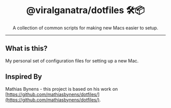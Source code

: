 <div align="center">
<h1>@viralganatra/dotfiles 🛠📦</h1>

<p>A collection of common scripts for making new Macs easier to setup.</p>
</div>

<hr />

## What is this?

My personal set of configuration files for setting up a new Mac.

## Inspired By

Mathias Bynens - this project is based on his work on [https://github.com/mathiasbynens/dotfiles/](https://github.com/mathiasbynens/dotfiles/).
